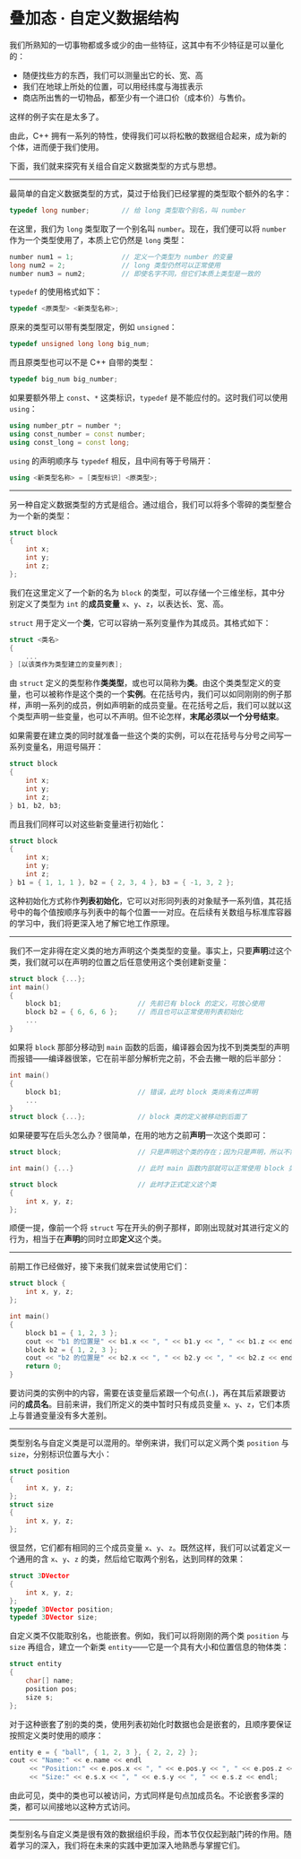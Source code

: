 # 叠加态 · 自定义数据结构

我们所熟知的一切事物都或多或少的由一些特征，这其中有不少特征是可以量化的：

- 随便找些方的东西，我们可以测量出它的长、宽、高
- 我们在地球上所处的位置，可以用经纬度与海拔表示
- 商店所出售的一切物品，都至少有一个进口价（成本价）与售价。

这样的例子实在是太多了。

由此，C++ 拥有一系列的特性，使得我们可以将松散的数据组合起来，成为新的个体，进而便于我们使用。

下面，我们就来探究有关组合自定义数据类型的方式与思想。

------

最简单的自定义数据类型的方式，莫过于给我们已经掌握的类型取个额外的名字：

```cpp
typedef long number;		// 给 long 类型取个别名，叫 number
```

在这里，我们为 ```long``` 类型取了一个别名叫 ```number```。现在，我们便可以将 ```number``` 作为一个类型使用了，本质上它仍然是 ```long``` 类型：

```cpp
number num1 = 1;			// 定义一个类型为 number 的变量
long num2 = 2;				// long 类型仍然可以正常使用
number num3 = num2;			// 即使名字不同，但它们本质上类型是一致的
```

```typedef``` 的使用格式如下：

```cpp
typedef <原类型> <新类型名称>;
```

原来的类型可以带有类型限定，例如 ```unsigned```：

```cpp
typedef unsigned long long big_num;
```

而且原类型也可以不是 C++ 自带的类型：

```cpp
typedef big_num big_number;
```

如果要额外带上 ```const```、```*``` 这类标识，```typedef``` 是不能应付的。这时我们可以使用 ```using```：

```cpp
using number_ptr = number *;
using const_number = const number;
using const_long = const long;
```

```using``` 的声明顺序与 ```typedef``` 相反，且中间有等于号隔开：

```cpp
using <新类型名称> = [类型标识] <原类型>;
```

------

另一种自定义数据类型的方式是组合。通过组合，我们可以将多个零碎的类型整合为一个新的类型：

```cpp
struct block
{
    int x;
    int y;
    int z;
};
```

我们在这里定义了一个新的名为 ```block``` 的类型，可以存储一个三维坐标，其中分别定义了类型为 ```int``` 的**成员变量** ```x```、```y```、```z```，以表达长、宽、高。

```struct``` 用于定义一个**类**，它可以容纳一系列变量作为其成员。其格式如下：

```cpp
struct <类名>
{
    ...
} [以该类作为类型建立的变量列表];
```

由 ```struct``` 定义的类型称作**类类型**，或也可以简称为**类**。由这个类类型定义的变量，也可以被称作是这个类的一个**实例**。在花括号内，我们可以如同刚刚的例子那样，声明一系列的成员，例如声明新的成员变量。在花括号之后，我们可以就以这个类型声明一些变量，也可以不声明。但不论怎样，**末尾必须以一个分号结束**。

如果需要在建立类的同时就准备一些这个类的实例，可以在花括号与分号之间写一系列变量名，用逗号隔开：

```cpp
struct block
{
    int x;
    int y;
    int z;
} b1, b2, b3;
```

而且我们同样可以对这些新变量进行初始化：

```cpp
struct block
{
    int x;
    int y;
    int z;
} b1 = { 1, 1, 1 }, b2 = { 2, 3, 4 }, b3 = { -1, 3, 2 };
```

这种初始化方式称作**列表初始化**，它可以对形同列表的对象赋予一系列值，其花括号中的每个值按顺序与列表中的每个位置一一对应。在后续有关数组与标准库容器的学习中，我们将更深入地了解它地工作原理。

------

我们不一定非得在定义类的地方声明这个类类型的变量。事实上，只要**声明**过这个类，我们就可以在声明的位置之后任意使用这个类创建新变量：

```cpp
struct block {...};
int main()
{
    block b1;					// 先前已有 block 的定义，可放心使用
    block b2 = { 6, 6, 6 };		// 而且也可以正常使用列表初始化
    ...
}
```

如果将 ```block``` 那部分移动到 ```main``` 函数的后面，编译器会因为找不到类类型的声明而报错——编译器很笨，它在前半部分解析完之前，不会去撇一眼的后半部分：

```cpp
int main()
{
    block b1;					// 错误，此时 block 类尚未有过声明
    ...
}
struct block {...};				// block 类的定义被移动到后面了
```

如果硬要写在后头怎么办？很简单，在用的地方之前**声明**一次这个类即可：

```cpp
struct block;					// 只是声明这个类的存在；因为只是声明，所以不需要花括号及其内容

int main() {...}				// 此时 main 函数内部就可以正常使用 block 类了

struct block					// 此时才正式定义这个类
{
    int x, y, z;
};
```

顺便一提，像前一个将 ```struct``` 写在开头的例子那样，即刚出现就对其进行定义的行为，相当于在**声明**的同时立即**定义**这个类。

------

前期工作已经做好，接下来我们就来尝试使用它们：

```cpp
struct block {
    int x, y, z;
};

int main()
{
    block b1 = { 1, 2, 3 };
    cout << "b1 的位置是" << b1.x << ", " << b1.y << ", " << b1.z << endl;
    block b2 = { 1, 2, 3 };
    cout << "b2 的位置是" << b2.x << ", " << b2.y << ", " << b2.z << endl;
    return 0;
}
```

要访问类的实例中的内容，需要在该变量后紧跟一个句点(```.```)，再在其后紧跟要访问的**成员名**。目前来讲，我们所定义的类中暂时只有成员变量 ```x```、```y```、```z```，它们本质上与普通变量没有多大差别。

------

类型别名与自定义类是可以混用的。举例来讲，我们可以定义两个类 ```position``` 与 ```size```，分别标识位置与大小：

```cpp
struct position
{
    int x, y, z;
};
struct size
{
    int x, y, z;
};
```

很显然，它们都有相同的三个成员变量 ```x```、```y```、```z```。既然这样，我们可以试着定义一个通用的含 ```x```、```y```、```z``` 的类，然后给它取两个别名，达到同样的效果：

```cpp
struct 3DVector
{
    int x, y, z;
};
typedef 3DVector position;
typedef 3DVector size;
```

自定义类不仅能取别名，也能嵌套。例如，我们可以将刚刚的两个类 ```position``` 与 ```size``` 再组合，建立一个新类 ```entity```——它是一个具有大小和位置信息的物体类：

```cpp
struct entity
{
    char[] name;
    position pos;
    size s;
};
```

对于这种嵌套了别的类的类，使用列表初始化时数据也会是嵌套的，且顺序要保证按照定义类时使用的顺序：

```cpp
entity e = { "ball", { 1, 2, 3 }, { 2, 2, 2} };
cout << "Name:" << e.name << endl
     << "Position:" << e.pos.x << ", " << e.pos.y << ", " << e.pos.z << endl
     << "Size:" << e.s.x << ", " << e.s.y << ", " << e.s.z << endl;
```

由此可见，类中的类也可以被访问，方式同样是句点加成员名。不论嵌套多深的类，都可以间接地以这种方式访问。

------

类型别名与自定义类是很有效的数据组织手段，而本节仅仅起到敲门砖的作用。随着学习的深入，我们将在未来的实践中更加深入地熟悉与掌握它们。